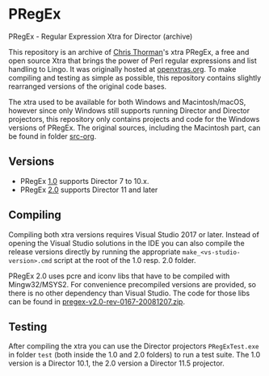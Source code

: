 # PRegEx
PRegEx - Regular Expression Xtra for Director (archive)

This repository is an archive of [Chris Thorman](https://gitlab.com/cthorman)'s xtra PRegEx, a free and open source Xtra that brings the power of Perl regular expressions and list handling to Lingo. It was originally hosted at [openxtras.org](https://openxtras.org/pregex/). To make compiling and testing as simple as possible, this repository contains slightly rearranged versions of the original code bases.

The xtra used to be available for both Windows and Macintosh/macOS, however since only Windows still supports running Director and Director projectors, this repository only contains projects and code for the Windows versions of PRegEx. The original sources, including the Macintosh part, can be found in folder [src-org](src-org/).

## Versions

- PRegEx [1.0](1.0/) supports Director 7 to 10.x.
- PRegEx [2.0](2.0/) supports Director 11 and later

## Compiling

Compiling both xtra versions requires Visual Studio 2017 or later. Instead of opening the Visual Studio solutions in the IDE you can also compile the release versions directly by running the appropriate `make_<vs-studio-version>.cmd` script at the root of the 1.0 resp. 2.0 folder.

PRegEx 2.0 uses pcre and iconv libs that have to be compiled with Mingw32/MSYS2. For convenience precompiled versions are provided, so there is no other dependency than Visual Studio. The code for those libs can be found in [pregex-v2.0-rev-0167-20081207.zip](src-org/pregex-v2.0-rev-0167-20081207.zip).

## Testing

After compiling the xtra you can use the Director projectors `PRegExTest.exe` in folder `test` (both inside the 1.0 and 2.0 folders) to run a test suite. The 1.0 version is a Director 10.1, the 2.0 version a Director 11.5 projector.
